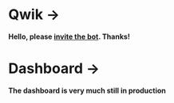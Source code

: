 # Qwik -> 
  **Hello, please [invite the bot](https://discord.com/api/oauth2/authorize?client_id%253D1188538997786546287%2526permissions%253D1237420731638%2526scope%253Dbot). Thanks!**

# Dashboard -> 
  **The dashboard is very much still in production**
  